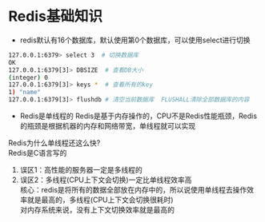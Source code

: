 # Redis基础知识
- redis默认有16个数据库，默认使用第0个数据库，可以使用select进行切换
```bash
127.0.0.1:6379> select 3  # 切换数据库
OK
127.0.0.1:6379[3]> DBSIZE  # 查看DB大小
(integer) 0
127.0.0.1:6379[3]> keys *  # 查看所有的key
1) "name"
127.0.0.1:6379[3]> flushdb # 清空当前数据库  FLUSHALL清除全部数据库的内容
```

- Redis是单线程的
Redis是基于内存操作的，CPU不是Redis性能瓶颈，Redis的瓶颈是根据机器的内存和网络带宽，单线程就可以实现  

Redis为什么单线程还这么快?  
Redis是C语言写的  
1. 误区1：高性能的服务器一定是多线程的  
2. 误区2：多线程(CPU上下文会切换)一定比单线程效率高  
核心：redis是将所有的数据全部放在内存中的，所以说使用单线程去操作效率就是最高的，多线程(CPU上下文会切换很耗时)  
对内存系统来说，没有上下文切换效率就是最高的
